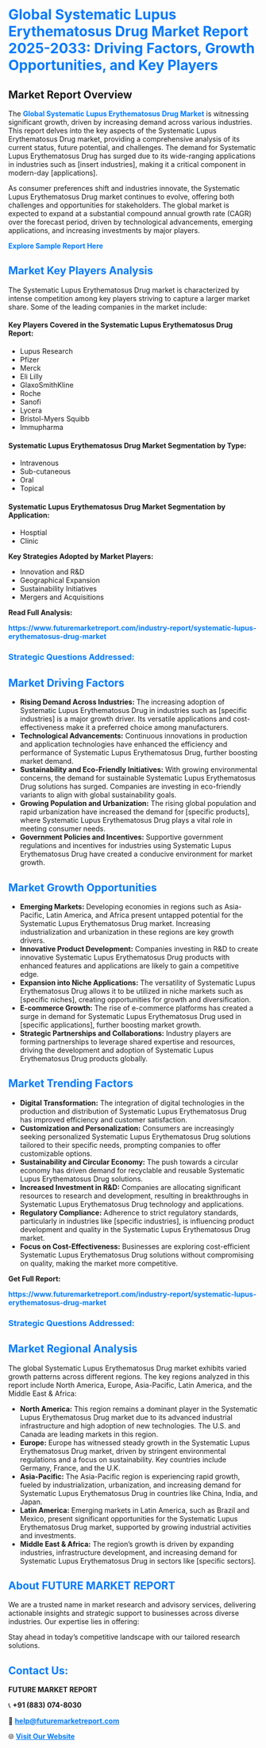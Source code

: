 <h1 style="color: #007BFF;">Global Systematic Lupus Erythematosus Drug Market Report 2025-2033: Driving Factors, Growth Opportunities, and Key Players</h1>

<section id="overview">
<h2>Market Report Overview</h2>
<p>The <a href="https://www.futuremarketreport.com/industry-report/systematic-lupus-erythematosus-drug-market" style="color: #007BFF; text-decoration: none;"><strong>Global Systematic Lupus Erythematosus Drug Market</strong></a> is witnessing significant growth, driven by increasing demand across various industries. This report delves into the key aspects of the Systematic Lupus Erythematosus Drug market, providing a comprehensive analysis of its current status, future potential, and challenges. The demand for Systematic Lupus Erythematosus Drug has surged due to its wide-ranging applications in industries such as [insert industries], making it a critical component in modern-day [applications].</p>
<p>As consumer preferences shift and industries innovate, the Systematic Lupus Erythematosus Drug market continues to evolve, offering both challenges and opportunities for stakeholders. The global market is expected to expand at a substantial compound annual growth rate (CAGR) over the forecast period, driven by technological advancements, emerging applications, and increasing investments by major players.</p>
</section>

<section id="overview">
<p><a href="https://www.futuremarketreport.com/request-sample/reportId=55815" style="color: #007BFF; text-decoration: none;"><strong>Explore Sample Report Here</strong></a></p>
</section>

<section id="key-players">
<h2 style="color: #007BFF;">Market Key Players Analysis</h2>
<p>The Systematic Lupus Erythematosus Drug market is characterized by intense competition among key players striving to capture a larger market share. Some of the leading companies in the market include:</p>
<h4>Key Players Covered in the Systematic Lupus Erythematosus Drug Report:</h4>
<ul><li>Lupus Research</li><li>Pfizer</li><li>Merck</li><li>Eli Lilly</li><li>GlaxoSmithKline</li><li>Roche</li><li>Sanofi</li><li>Lycera</li><li>Bristol-Myers Squibb</li><li>Immupharma</li></ul>
<h4>Systematic Lupus Erythematosus Drug Market Segmentation by Type:</h4>
<ul><li>Intravenous</li><li>Sub-cutaneous</li><li>Oral</li><li>Topical</li></ul>

<h4>Systematic Lupus Erythematosus Drug Market Segmentation by Application:</h4>
<ul><li>Hosptial</li><li>Clinic</li></ul>
<p><strong>Key Strategies Adopted by Market Players:</strong></p>
<ul>
<li>Innovation and R&D</li>
<li>Geographical Expansion</li>
<li>Sustainability Initiatives</li>
<li>Mergers and Acquisitions</li>
</ul>
</section>

<section>
<p><strong>Read Full Analysis: </strong></p><a href="https://www.futuremarketreport.com/industry-report/systematic-lupus-erythematosus-drug-market" style="color: #007BFF; text-decoration: none;"><strong>https://www.futuremarketreport.com/industry-report/systematic-lupus-erythematosus-drug-market</strong></a>
<h3 style="color: #007BFF;">Strategic Questions Addressed:</h3>
</section>

<section id="driving-factors">
<h2 style="color: #007BFF;">Market Driving Factors</h2>
<ul>
<li><strong>Rising Demand Across Industries:</strong> The increasing adoption of Systematic Lupus Erythematosus Drug in industries such as [specific industries] is a major growth driver. Its versatile applications and cost-effectiveness make it a preferred choice among manufacturers.</li>
<li><strong>Technological Advancements:</strong> Continuous innovations in production and application technologies have enhanced the efficiency and performance of Systematic Lupus Erythematosus Drug, further boosting market demand.</li>
<li><strong>Sustainability and Eco-Friendly Initiatives:</strong> With growing environmental concerns, the demand for sustainable Systematic Lupus Erythematosus Drug solutions has surged. Companies are investing in eco-friendly variants to align with global sustainability goals.</li>
<li><strong>Growing Population and Urbanization:</strong> The rising global population and rapid urbanization have increased the demand for [specific products], where Systematic Lupus Erythematosus Drug plays a vital role in meeting consumer needs.</li>
<li><strong>Government Policies and Incentives:</strong> Supportive government regulations and incentives for industries using Systematic Lupus Erythematosus Drug have created a conducive environment for market growth.</li>
</ul>
</section>

<section id="growth-opportunities">
<h2 style="color: #007BFF;">Market Growth Opportunities</h2>
<ul>
<li><strong>Emerging Markets:</strong> Developing economies in regions such as Asia-Pacific, Latin America, and Africa present untapped potential for the Systematic Lupus Erythematosus Drug market. Increasing industrialization and urbanization in these regions are key growth drivers.</li>
<li><strong>Innovative Product Development:</strong> Companies investing in R&D to create innovative Systematic Lupus Erythematosus Drug products with enhanced features and applications are likely to gain a competitive edge.</li>
<li><strong>Expansion into Niche Applications:</strong> The versatility of Systematic Lupus Erythematosus Drug allows it to be utilized in niche markets such as [specific niches], creating opportunities for growth and diversification.</li>
<li><strong>E-commerce Growth:</strong> The rise of e-commerce platforms has created a surge in demand for Systematic Lupus Erythematosus Drug used in [specific applications], further boosting market growth.</li>
<li><strong>Strategic Partnerships and Collaborations:</strong> Industry players are forming partnerships to leverage shared expertise and resources, driving the development and adoption of Systematic Lupus Erythematosus Drug products globally.</li>
</ul>
</section>

<section id="trending-factors">
<h2 style="color: #007BFF;">Market Trending Factors</h2>
<ul>
<li><strong>Digital Transformation:</strong> The integration of digital technologies in the production and distribution of Systematic Lupus Erythematosus Drug has improved efficiency and customer satisfaction.</li>
<li><strong>Customization and Personalization:</strong> Consumers are increasingly seeking personalized Systematic Lupus Erythematosus Drug solutions tailored to their specific needs, prompting companies to offer customizable options.</li>
<li><strong>Sustainability and Circular Economy:</strong> The push towards a circular economy has driven demand for recyclable and reusable Systematic Lupus Erythematosus Drug solutions.</li>
<li><strong>Increased Investment in R&D:</strong> Companies are allocating significant resources to research and development, resulting in breakthroughs in Systematic Lupus Erythematosus Drug technology and applications.</li>
<li><strong>Regulatory Compliance:</strong> Adherence to strict regulatory standards, particularly in industries like [specific industries], is influencing product development and quality in the Systematic Lupus Erythematosus Drug market.</li>
<li><strong>Focus on Cost-Effectiveness:</strong> Businesses are exploring cost-efficient Systematic Lupus Erythematosus Drug solutions without compromising on quality, making the market more competitive.</li>
</ul>
</section>

<section>
<p><strong>Get Full Report: </strong></p><a href="https://www.futuremarketreport.com/industry-report/systematic-lupus-erythematosus-drug-market" style="color: #007BFF; text-decoration: none;"><strong>https://www.futuremarketreport.com/industry-report/systematic-lupus-erythematosus-drug-market</strong></a>
<h3 style="color: #007BFF;">Strategic Questions Addressed:</h3>
</section>


<section id="regional-analysis">
<h2 style="color: #007BFF;">Market Regional Analysis</h2>
<p>The global Systematic Lupus Erythematosus Drug market exhibits varied growth patterns across different regions. The key regions analyzed in this report include North America, Europe, Asia-Pacific, Latin America, and the Middle East & Africa:</p>
<ul>
<li><strong>North America:</strong> This region remains a dominant player in the Systematic Lupus Erythematosus Drug market due to its advanced industrial infrastructure and high adoption of new technologies. The U.S. and Canada are leading markets in this region.</li>
<li><strong>Europe:</strong> Europe has witnessed steady growth in the Systematic Lupus Erythematosus Drug market, driven by stringent environmental regulations and a focus on sustainability. Key countries include Germany, France, and the U.K.</li>
<li><strong>Asia-Pacific:</strong> The Asia-Pacific region is experiencing rapid growth, fueled by industrialization, urbanization, and increasing demand for Systematic Lupus Erythematosus Drug in countries like China, India, and Japan.</li>
<li><strong>Latin America:</strong> Emerging markets in Latin America, such as Brazil and Mexico, present significant opportunities for the Systematic Lupus Erythematosus Drug market, supported by growing industrial activities and investments.</li>
<li><strong>Middle East & Africa:</strong> The region’s growth is driven by expanding industries, infrastructure development, and increasing demand for Systematic Lupus Erythematosus Drug in sectors like [specific sectors].</li>
</ul>
</section>

<footer>
<h2 style="color: #007BFF;">About FUTURE MARKET REPORT</h2>
<p>We are a trusted name in market research and advisory services, delivering actionable insights and strategic support to businesses across diverse industries. Our expertise lies in offering:</p>

<p>Stay ahead in today’s competitive landscape with our tailored research solutions.</p>

<h2 style="color: #007BFF;">Contact Us:</h2>
<p><strong>FUTURE MARKET REPORT</strong></p>
<p>📞 <strong>+91 (883) 074-8030</strong></p>
<p>📧 <strong><a href="mailto:help@futuremarketreport.com" style="color: #007BFF;">help@futuremarketreport.com</a></strong></p>
<p>🌐 <strong><a href="https://www.futuremarketreport.com/" style="color: #007BFF;">Visit Our Website</a></strong></p>
</footer>
